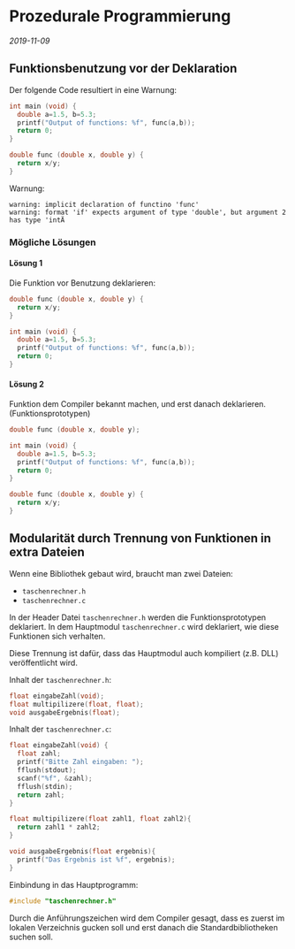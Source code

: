 # Prozedurale Programmierung

*2019-11-09*

## Funktionsbenutzung vor der Deklaration

Der folgende Code resultiert in eine Warnung:

```c
int main (void) {
  double a=1.5, b=5.3;
  printf("Output of functions: %f", func(a,b));
  return 0;
}

double func (double x, double y) {
  return x/y;
}
```

Warnung:

```text
warning: implicit declaration of functino 'func'
warning: format 'if' expects argument of type 'double', but argument 2 has type 'intÄ
```

### Mögliche Lösungen

#### Lösung 1

Die Funktion vor Benutzung deklarieren:

```c
double func (double x, double y) {
  return x/y;
}

int main (void) {
  double a=1.5, b=5.3;
  printf("Output of functions: %f", func(a,b));
  return 0;
}
```

#### Lösung 2

Funktion dem Compiler bekannt machen, und erst danach deklarieren. (Funktionsprototypen)

```c
double func (double x, double y);

int main (void) {
  double a=1.5, b=5.3;
  printf("Output of functions: %f", func(a,b));
  return 0;
}

double func (double x, double y) {
  return x/y;
}
```

## Modularität durch Trennung von Funktionen in extra Dateien

Wenn eine Bibliothek gebaut wird, braucht man zwei Dateien:

- `taschenrechner.h`
- `taschenrechner.c`

In der Header Datei `taschenrechner.h` werden die Funktionsprototypen
deklariert.
In dem Hauptmodul `taschenrechner.c` wird deklariert, wie diese Funktionen sich
verhalten.

Diese Trennung ist dafür, dass das Hauptmodul auch kompiliert (z.B. DLL)
veröffentlicht wird.

Inhalt der `taschenrechner.h`:

```c
float eingabeZahl(void);
float multipilizere(float, float);
void ausgabeErgebnis(float);
```

Inhalt der `taschenrechner.c`:

```c
float eingabeZahl(void) {
  float zahl;
  printf("Bitte Zahl eingaben: ");
  fflush(stdout);
  scanf("%f", &zahl);
  fflush(stdin);
  return zahl;
}

float multipilizere(float zahl1, float zahl2){
  return zahl1 * zahl2;
}

void ausgabeErgebnis(float ergebnis){
  printf("Das Ergebnis ist %f", ergebnis);
}
```

Einbindung in das Hauptprogramm:

```c
#include "taschenrechner.h"
```

Durch die Anführungszeichen wird dem Compiler gesagt, dass es zuerst im lokalen
Verzeichnis gucken soll und erst danach die Standardbibliotheken suchen soll.
